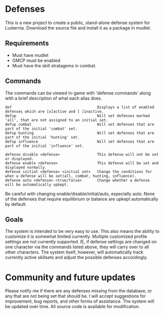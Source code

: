 # Defenses

This is a new project to create a public, stand-alone defense system for Lusternia. Download the source file and install it as a package in mudlet.

## Requirements

* Must have mudlet
* GMCP must be enabled
* Must have the skill stratagems in combat.

## Commands

The commands can be viewed in-game with 'defense commands' along with a brief description of what each alias does.

```
def                                       Displays a list of enabled defenses which are [x]active and [ ]inactive.
defup                                     Will set defenses marked 'all', that are not assigned to an initial set.
defup combat                              Will set defenses that are part of the initial 'combat' set.
defup hunting                             Will set defenses that are part of the initial 'hunting' set.
defup influence                           Will set defenses that are part of the initial 'influence' set.

defense disable <defense>                 This defense will not be set or displayed.
defense enable <defense>                  This defense will be set and displayed normally.
defense initial <defense> <initial set>   Change the conditions for when a defense will be set(all, combat, hunting, influence).
defense auto <defense> <true/false>       Change whether a defense will be automatically upkept.
```

Be careful with changing enable/disable/initial/auto, especially auto. None of the defenses that require equilibrium or balance are upkept automatically by default. 

## Goals

The system is intended to be very easy to use. This also means the ability to customize it is somewhat limited currently. Multiple customized profile settings are not currently supported. IE, if defense settings are changed on one character via the commands listed above, they will carry over to all other characters. The system itself, however, will automatically track currently active skillsets and adjust the possible defenses accordingly.

# Community and future updates

Please notify me if there are any defenses missing from the database, or any that are not being set that should be. I will accept suggestions for improvement, bug reports, and other forms of assistance. The system will be updated over time. All source code is available for modification.
